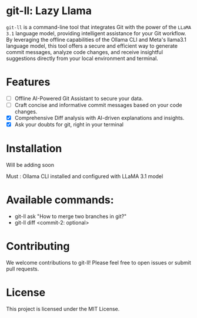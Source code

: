 # git-ll: Lazy Llama

`git-ll` is a command-line tool that integrates Git with the power of the `LLaMA 3.1` language model, providing intelligent assistance for your Git workflow. By leveraging the offline capabilities of the Ollama CLI and Meta's llama3.1 language model, this tool offers a secure and efficient way to generate commit messages, analyze code changes, and receive insightful suggestions directly from your local environment and terminal.

# Features
- [ ] Offline AI-Powered Git Assistant to secure your data.
- [ ] Craft concise and informative commit messages based on your code changes.
- [x] Comprehensive Diff analysis with AI-driven explanations and insights.
- [x] Ask your doubts for git, right in your terminal

# Installation

Will be adding soon

Must : Ollama CLI installed and configured with LLaMA 3.1 model

# Available commands:

- git-ll ask "How to merge two branches in git?"
- git-ll diff <commit-1 : optional> <commit-2: optional>

# Contributing
We welcome contributions to git-ll! Please feel free to open issues or submit pull requests.

# License
This project is licensed under the MIT License.
